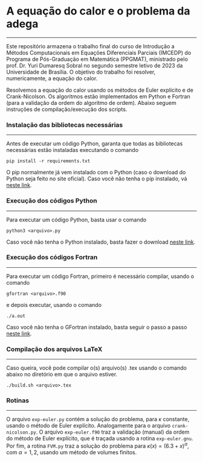 # A equação do calor e o problema da adega
------------------------------------------

Este repositório armazena o trabalho final do curso de Introdução a
Métodos Computacionais em Equações Diferenciais Parciais (IMCEDP) do
Programa de Pós-Graduação em Matemática (PPGMAT),
ministrado pelo prof. Dr. Yuri Dumaresq Sobral no segundo semestre letivo
de 2023 da Universidade de Brasília.
O objetivo do trabalho foi resolver, numericamente, a equação do calor.

Resolvemos a equação do calor usando os métodos de Euler explícito
e de Crank-Nicolson. Os algoritmos estão implementados em Python
e Fortran (para a validação da ordem do algoritmo de ordem).
Abaixo seguem instruções de compilação/execução dos scripts.

### Instalação das bibliotecas necessárias
------------------------------------
Antes de executar um código Python, garanta
que todas as bibliotecas necessárias estão instaladas executando
o comando

    pip install -r requirements.txt

O pip normalmente já vem instalado com o Python (caso o
download do Python seja feito no site oficial). Caso você não
tenha o pip instalado, vá [neste link](https://pip.pypa.io/en/stable/installation/).

### Execução dos códigos Python
-------------------------------
Para executar um código Python, basta usar o comando

    python3 <arquivo>.py

Caso você não tenha o Python instalado,
basta fazer o download [neste link](https://www.python.org/downloads/).

### Execução dos códigos Fortran
-------------------------------
Para executar um código Fortran, primeiro é necessário
compilar, usando o comando

    gfortran <arquivo>.f90

e depois executar, usando o comando

    ./a.out

Caso você não tenha o GFortran instalado, basta
seguir o passo a passo [neste link](https://fortran-lang.org/learn/os_setup/install_gfortran/).

### Compilação dos arquivos LaTeX
--------------------------------
Caso queira, você pode compilar o(s) arquivo(s)
.tex usando o comando abaixo no diretório em que o
arquivo estiver.

    ./build.sh <arquivo>.tex

### Rotinas
------------------------------------------------
O arquivo `exp-euler.py` contém a solução do problema, para
$\kappa$ constante, usando o método de Euler explícito. Analogamente
para o arquivo `crank-nicolson.py`. O arquivo `exp-euler.f90` traz
a validação (manual) da ordem do método de Euler explícito, que é
traçada usando a rotina `exp-euler.gnu`. Por fim, a rotina `FVM.py`
traz a solução do problema para $\kappa(x) = (6.3 + x)^{\alpha}$,
com $\alpha = 1,2$, usando um método de volumes finitos.